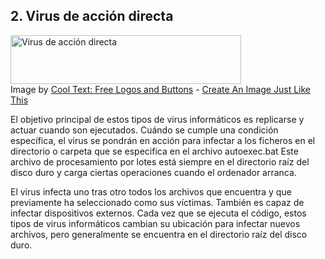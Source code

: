 ## 2. Virus de acción directa
 <a href="https://cooltext.com"><img src="https://images.cooltext.com/5136261.png" width="369" height="78" alt=" Virus de acción directa
" /></a>
<br />Image by <a href="https://cooltext.com">Cool Text: Free Logos and Buttons</a> - <a href="https://cooltext.com/Edit-Logo?LogoID=2840313649">Create An Image Just Like This</a>

El objetivo principal de estos tipos de virus informáticos es replicarse y actuar cuando son ejecutados. Cuándo se cumple una condición específica, el virus se pondrán en acción para infectar a los ficheros en el directorio o carpeta que se especifica en el archivo autoexec.bat Este archivo de procesamiento por lotes está siempre en el directorio raíz del disco duro y carga ciertas operaciones cuando el ordenador arranca.

El virus infecta uno tras otro todos los archivos que encuentra y que previamente ha seleccionado como sus víctimas. También es capaz de infectar dispositivos externos. Cada vez que se ejecuta el código, estos tipos de virus informáticos cambian su ubicación para infectar nuevos archivos, pero generalmente se encuentra en el directorio raíz del disco duro.

